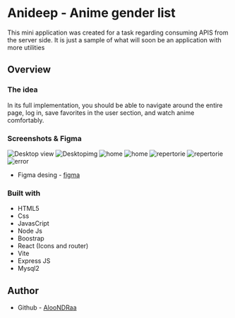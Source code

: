 # Anideep - Anime gender list

This mini application was created for a task regarding consuming APIS from the server side. It is just a sample of what will soon be an application with more utilities

## Overview

### The idea 

In its full implementation, you should be able to navigate around the entire page, log in, save favorites in the user section, and watch anime comfortably.

### Screenshots & Figma

![Desktop view](./frontend/src/assets/img/readmeimg/login.png)
![Desktopimg](./frontend/src/assets/img/readmeimg/loginmobile2.png)
![home](./frontend/src/assets/img/readmeimg/Home.png)
![home](./frontend/src/assets/img/readmeimg/homemob2.png)
![repertorie](./frontend/src/assets/img/readmeimg/repertorie.png)
![repertorie](./frontend/src/assets/img/readmeimg/repmobi2.png)
![error](./frontend/src/assets/img/readmeimg/error.png)


- Figma desing - [figma](https://www.figma.com/file/7w6QD1G9QfyMuA6VwS9X9R/Untitled?type=design&node-id=0-1&mode=design&t=8gl2a2VbQ3Xzl0Et-0)

### Built with

- HTML5
- Css
- JavasCript
- Node Js
- Boostrap
- React (Icons and router)
- Vite
- Express JS
- Mysql2

## Author

- Github - [AlooNDRaa](https://github.com/AlooNDRaa)
